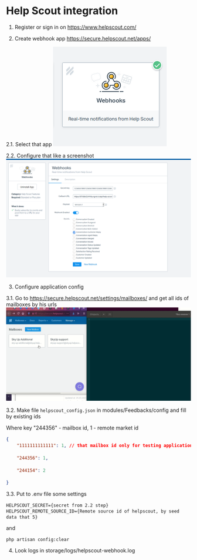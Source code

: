 # Help Scout integration

1. Register or sign in on https://www.helpscout.com/

2. Create webhook app https://secure.helpscout.net/apps/ 

2.1. Select that app 
![img_1.png](img_1.png)

2.2. Configure that like a screenshot 
![img_2.png](img_2.png)


3. Configure application config

3.1. Go to https://secure.helpscout.net/settings/mailboxes/ and get all ids of mailboxes by his urls  
![mailbox_ids.png](mailbox_ids.gif)

3.2. Make file `helpscout_config.json` in modules/Feedbacks/config and fill by existing ids

Where key "244356" - mailbox id, 1 - remote market id
```json
{
    "1111111111111": 1, // that mailbox id only for testing application

    "244356": 1,

    "244154": 2

}
```

3.3. Put to .env file some settings
```dotenv
HELPSCOUT_SECRET={secret from 2.2 step}
HELPSCOUT_REMOTE_SOURCE_ID={Remote source id of helpscout, by seed data that 5}
```
and
```shell
php artisan config:clear
```

4. Look logs in storage/logs/helpscout-webhook.log
